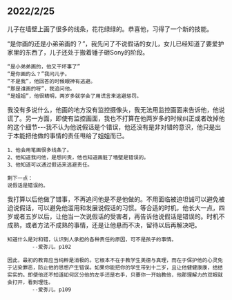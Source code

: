 
## 2022/2/25

儿子在墙壁上画了很多的线条，花花绿绿的。恭喜他，习得了一个新的技能。

“是你画的还是小弟弟画的？”，我先问了不说假话的女儿，女儿已经知道了要爱护家里的东西了，儿子还处于搬着锤子砸Sony的阶段。
```
“是小弟弟画的，他又干坏事了”
“是你画的么？”我问儿子。
“不是我”，他回答的时候眼神有逃避。
“那是谁画的呀”，我追问他。
“是姐姐”，他很精明，两岁多就学会了用谎言来逃避惩罚。
```
我没有多说什么，他画的地方没有监控摄像头，我无法用监控画面来告诉他，他说谎了。另一方面，即使有监控画面，我也不打算在他两岁多的时候纠正或者改掉他的这个细节---我不认为他说假话是个错误，他还没有是非对错的意识，他只是出于本能把他做的事情的责任甩给了姐姐而已。
```
1、他会用笔画很多线条了。
2、他知道我问他，是想问责，他也知道画脏了墙壁是错误的。
3、他知道可以通过假话来逃避责任。

剩下一点：
说假话是错误的。
```
我打算以后他做了错事，不再追问他是不是他做的。不用面临被迫坦诚可以避免被迫说假话，可以避免他滥用和发展说假话的习惯。等合适的时机，他长大一点，四岁或者五岁以后，让他当一次说假话的受害者，再告诉他说假话是错误的。时机不成熟，或者方法不成熟的事情，还是让他悬而不决，留待以后再解决吧。

```
知道什么是对和错，认识到人承担的各种责任的原因，可不是孩子的事情。
        --爱弥儿，p102

因此，最初的教育应当纯粹是消极的。它根本不在于教学生美德与真理，而在于保护他的心灵免于沾染罪恶，防止他的思想产生错误。如果你能把你的学生带到十二岁，且让他健健康康，结结实实的。即使他还不知道如何区分他的左手还是右手，只要你一开始教他，他那理解力的双眼就会打开，看到理性。
        --爱弥儿，p109
```



